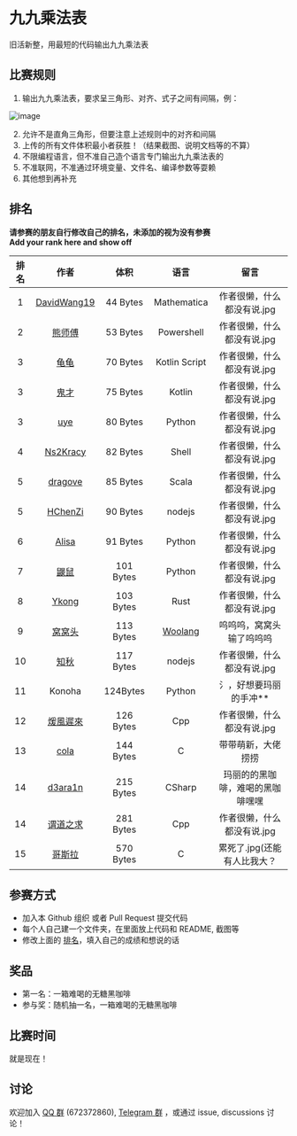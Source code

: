 # 九九乘法表

旧活新整，用最短的代码输出九九乘法表

## 比赛规则

1. 输出九九乘法表，要求呈三角形、对齐、式子之间有间隔，例：

  ![image](https://user-images.githubusercontent.com/18511905/228529653-f2031cc6-61dd-4be7-8a86-f06980b84031.png)

2. 允许不是直角三角形，但要注意上述规则中的对齐和间隔
3. 上传的所有文件体积最小者获胜！（结果截图、说明文档等的不算）
4. 不限编程语言，但不准自己造个语言专门输出九九乘法表的
5. 不准联网，不准通过环境变量、文件名、编译参数等耍赖
6. 其他想到再补充

## 排名

**请参赛的朋友自行修改自己的排名，未添加的视为没有参赛**  
**Add your rank here and show off**

| 排名 |                             作者                             |   体积    |       语言       |  留言 |
| :--: | :----------------------------------------------------------: | :-------: | :--------------: | :--------------: |
|  1   | [DavidWang19](DavidWang19)     |  44 Bytes  |       Mathematica        | 作者很懒，什么都没有说.jpg |
|  2   | [熊师傅](otakuma) | 53 Bytes | Powershell |  作者很懒，什么都没有说.jpg |
|  3   | [龟龟](guigui)     |  70 Bytes  |       Kotlin Script        | 作者很懒，什么都没有说.jpg |
|  3   | [鬼才](鬼才)      |  75 Bytes | Kotlin    |  作者很懒，什么都没有说.jpg  |
|  3   | [uye](uye)     |  80 Bytes  |       Python        | 作者很懒，什么都没有说.jpg |
|  4   | [Ns2Kracy](Ns2Kracy)     |  82 Bytes  |       Shell        | 作者很懒，什么都没有说.jpg |
|  5   | [dragove](dragove) | 85 Bytes | Scala | 作者很懒，什么都没有说.jpg |
|  5   | [HChenZi](HChenZi)     |  90 Bytes  |       nodejs        | 作者很懒，什么都没有说.jpg |
|  6   | [Alisa](Alisa)     |  91 Bytes  |       Python        | 作者很懒，什么都没有说.jpg |
|  7   | [鼹鼠](鼹鼠)     |  101 Bytes  |       Python        | 作者很懒，什么都没有说.jpg |
|  8   | [Ykong](Ykong)     |  103 Bytes  |       Rust        | 作者很懒，什么都没有说.jpg |
|  9   | [窝窝头](mr_cino)     |  113 Bytes  |       [Woolang](https://github.com/cinogama/woolang)        | 呜呜呜，窝窝头输了呜呜呜 |
|  10  | [知秋](FAll)     |  117 Bytes  |       nodejs        | 作者很懒，什么都没有说.jpg |
|  11  | Konoha | 124Bytes | Python | 氵，好想要玛丽的手冲** |
|  12  | [煖風遲來](煖風遲來) |  126 Bytes  |       Cpp           | 作者很懒，什么都没有说.jpg |
|  13  | [cola](cola) |  144 Bytes  |       C          | 带带萌新，大佬捞捞 |
|  14  | [d3ara1n](d3ara1n) |  215 Bytes  |       CSharp      | 玛丽的的黑咖啡，难喝的黑咖啡嘿嘿 |
|  14   | [谓道之求](谓道之求) |  281 Bytes  |       Cpp           | 作者很懒，什么都没有说.jpg |
|  15   | [哥斯拉](哥斯拉) |  570 Bytes  |       C           | 累死了.jpg(还能有人比我大？ 

## 参赛方式

- 加入本 Github 组织 或者 Pull Request 提交代码
- 每个人自己建一个文件夹，在里面放上代码和 README, 截图等
- 修改上面的 [排名](#排名)，填入自己的成绩和想说的话

## 奖品

- 第一名：一箱难喝的无糖黑咖啡
- 参与奖：随机抽一名，一箱难喝的无糖黑咖啡

## 比赛时间

就是现在！

## 讨论

欢迎加入 [QQ 群](https://jq.qq.com/?_wv=1027&k=8aBWumWU) (672372860), [Telegram 群](https://t.me/+NjDljiDRrpI4NTU1) ，或通过 issue, discussions 讨论！
